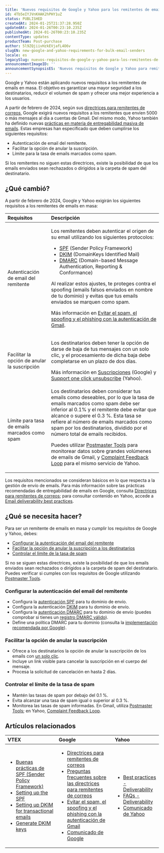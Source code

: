 ```yaml
---
title: 'Nuevos requisitos de Google y Yahoo para los remitentes de emails en masa'
id: 4Tb5eIYJVnKHAK2hPHY1uZ
status: PUBLISHED
createdAt: 2024-01-25T21:37:28.950Z
updatedAt: 2024-01-26T00:23:10.235Z
publishedAt: 2024-01-26T00:23:10.235Z
contentType: updates
productTeam: Post-purchase
author: 5l9ZQjiivHzkEVjafL4O6v
slugEN: new-google-and-yahoo-requirements-for-bulk-email-senders
locale: es
legacySlug: nuevos-requisitos-de-google-y-yahoo-para-los-remitentes-de-emails-en-masa
announcementImageID: ''
announcementSynopsisES: 'Nuevos requisitos de Google y Yahoo para remitentes de emails en masa.'
---
```


Google y Yahoo están aplicando nuevos requisitos a los remitentes de emails en masa. El objetivo es garantizar una mayor seguridad a los destinatarios, reducir el volumen de spam y ofrecer una mejor experiencia a los usuarios.

A partir de febrero de 2024, según sus [directrices para remitentes de correos](https://support.google.com/a/answer/81126?hl=es&visit_id=638412075303779567-3830782619&rd=1), Google exigirá nuevos requisitos a los remitentes que envíen 5000 o más mensajes al día a cuentas de Gmail. Del mismo modo, Yahoo también ha definido nuevas [prácticas en materia de entregabilidad masiva de emails](https://senders.yahooinc.com/best-practices/). Estas empresas han especificado que deben cumplirse los siguientes requisitos:

* Autenticación de email del remitente.
* Facilitar la opción de anular la suscripción.
* Límite para la tasa de emails marcados como spam.

Si los remitentes no siguen estas directrices, existe la posibilidad de que los emails enviados sean rechazados o dirigidos a la carpeta de spam del destinatario.

## ¿Qué cambió?

A partir de febrero de 2024, Google y Yahoo exigirán los siguientes requisitos a los remitentes de emails en masa:

| **Requisitos** | **Descripción** |
| :--- | :--- |
| Autenticación de email del remitente | <p>Los remitentes deben autenticar el origen de su email utilizando los siguientes protocolos:</p><p><ul><li><a href="https://support.google.com/a/answer/33786?sjid=4150033421619503412-SA">SPF</a> (Sender Policy Framework)</li><li><a href="https://support.google.com/a/answer/174124?sjid=4150033421619503412-SA">DKIM</a> (DomainKeys Identified Mail)</li><li><a href="https://support.google.com/a/answer/2466580?sjid=4150033421619503412-SA">DMARC</a> (Domain-based Message Authentication, Reporting & Conformance)</li></ul></p><p>Al realizar estos ajustes, te proteges contra el spoofing (emails falsos enviados en nombre de tu dominio) y evitas que tus emails enviados se marquen como spam.</p><p>Más información en <a href="https://support.google.com/a/answer/10583557?hl=es#:~:text=La%20autenticaci%C3%B3n%20tambi%C3%A9n%20ayuda%20a,mensajes%20pueden%20marcarlos%20como%20spam.">Evitar el spam, el spoofing y el phishing con la autenticación de Gmail</a>.</p> |
| Facilitar la opción de anular la suscripción | <p>Los destinatarios deben tener la opción de darse de baja de tus mensajes con un solo clic, y el procesamiento de dicha baja debe completarse en un plazo de dos días.</p><p>Más información en <a href="https://support.google.com/mail/answer/81126#subscriptions">Suscripciones</a> (Google) y <a href="https://blog.postmaster.yahooinc.com/post/182917670818/dont-want-to-be-marked-as-spam-support-one-click">Support one click unsubscribe</a> (Yahoo).</p> |
| Límite para tasa de emails marcados como spam | Los destinatarios deben considerar tus emails como deseables, por lo que la tasa de emails marcados como spam debe ser inferior al 0.1% y el remitente debe evitar que alcance o supere el 0.3 %. Esta tasa se refiere al número de emails marcados como spam por los destinatarios, dividido por el número total de emails recibidos.<p>Puedes utilizar <a href="https://support.google.com/mail/answer/14289100">Postmaster Tools</a> para monitorear datos sobre grandes volúmenes de emails de Gmail, y <a href="https://senders.yahooinc.com/complaint-feedback-loop/">Complaint Feedback Loop</a> para el mismo servicio de Yahoo.</p> |

Los requisitos mencionados se consideran básicos en lo que respecta a la gestión de envío de emails. Para más información sobre las prácticas recomendadas de entregabilidad de emails en Google, consulta [Directrices para remitentes de correos](https://support.google.com/a/answer/81126?hl=es&visit_id=638412075303779567-3830782619&rd=1); para consultar contenido en Yahoo, accede a [Email deliverability best practices](https://senders.yahooinc.com/best-practices/).

## ¿Qué se necesita hacer?

Para ser un remitente de emails en masa y cumplir los requisitos de Google y Yahoo, debes:

* [Configurar la autenticación del email del remitente](#configurar-la-autenticacion-del-email-del-remitente)
* [Facilitar la opción de anular la suscripción a los destinatarios](#facilitar-la-opcion-de-anular-la-suscripcion)
* [Controlar el límite de la tasa de spam](#controlar-el-limite-de-la-tasa-de-spam)

Si no se siguen estas directrices, existe la posibilidad de que los emails enviados sean rechazados o dirigidos a la carpeta de spam del destinatario. Puedes verificar si cumples con los requisitos de Google utilizando [Postmaster Tools](https://support.google.com/mail/answer/14289100).

### Configurar la autenticación del email del remitente

* Configura la [autenticación SPF](https://support.google.com/a/answer/33786?sjid=4150033421619503412-SA) para tu dominio de envío.
* Configura la autenticación [DKIM](https://support.google.com/a/answer/174124?sjid=4150033421619503412-SA) para tu dominio de envío.
* Configura la [autenticación DMARC](https://support.google.com/a/answer/2466580?hl=es#dmarc-setup) para tu dominio de envío (puedes comprobar si tienes un [registro DMARC válido](https://dmarcian.com/dmarc-inspector/)).
* Define una política DMARC para tu dominio (consulta la [implementación recomendada por Google](https://support.google.com/a/answer/10032473?hl=es)).

### Facilitar la opción de anular la suscripción

* Ofrece a los destinatarios la opción de anular la suscripción de los emails con [un solo clic](https://blog.postmaster.yahooinc.com/post/182917670818/dont-want-to-be-marked-as-spam-support-one-click).
* Incluye un link visible para cancelar la suscripción en el cuerpo del mensaje.
* Procesa la solicitud de cancelación en hasta 2 días.

### Controlar el límite de la tasa de spam

* Mantén las tasas de spam por debajo del 0.1 %.
* Evita alcanzar una tasa de spam igual o superior al 0.3 %.
* Monitorea las tasas de spam informadas. En Gmail, utiliza [Postmaster Tools](https://gmail.com/postmaster); en Yahoo, [Complaint Feedback Loop](https://senders.yahooinc.com/complaint-feedback-loop/).

## Artículos relacionados

| **VTEX** | **Google** | **Yahoo** |
| :--- | :--- | :--- |
| <p><ul><li><a href="https://help.vtex.com/es/tutorial/best-practices-on-spf--42t0lkl2VyC6Yewc4wA6wI">Buenas prácticas de SPF (Sender Policy Framework)</a></li><li><a href="https://developers.vtex.com/docs/guides/setting-up-the-spf">Setting up the SPF</a></li><li><a href="https://developers.vtex.com/docs/guides/setting-up-dkim-for-transactional-emails">Setting up DKIM for transactional emails</a></li><li><a href="https://developers.vtex.com/docs/api-reference/message-center-api#post-/api/mail-service/pvt/providers/-EmailProvider-/dkim">Generate DKIM keys</a></li></ul></p> | <p><ul><li><a href="https://support.google.com/a/answer/81126?hl=es&visit_id=638412075303779567-3830782619&rd=1">Directrices para remitentes de correos</a></li><li><a href="https://support.google.com/a/answer/14229414?hl=es-bo">Preguntas frecuentes sobre las directrices para remitentes de correos</a></li><li><a href="https://support.google.com/a/answer/10583557?hl=es#:~:text=La%20autenticaci%C3%B3n%20tambi%C3%A9n%20ayuda%20a,mensajes%20pueden%20marcarlos%20como%20spam">Evitar el spam, el spoofing y el phishing con la autenticación de Gmail</a></li><li><a href="https://blog.google/products/gmail/gmail-security-authentication-spam-protection/">Comunicado de Google</a></li></ul></p> | <p><ul><li><a href="https://senders.yahooinc.com/best-practices/">Best practices - Deliverability</a></li><li><a href="https://senders.yahooinc.com/faqs/">FAQs - Deliverability</a></li><li><a href="https://blog.postmaster.yahooinc.com/post/730172167494483968/more-secure-less-spam">Comunicado de Yahoo</a></li></ul></p> |

